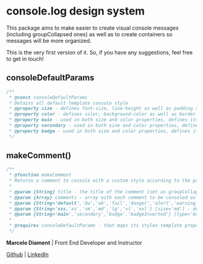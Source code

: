 # console.log design system

This package aims to make easier to create visual console messages (including groupCollapsed ones) as well as to create containers so messages will be more organized.

This is the very first version of it. So, if you have any suggestions, feel free to get in touch!

## consoleDefaultParams

``` js
/**
 * @const consoleDefaultParams
 * Detains all default template console style
 * @property size - defines font-size, line-height as well as padding and margin according to its arguments passed (size and 'scenery')
 * @property color - defines color, background-color as well as border style, according to its arguments ('status' and 'scenery')
 * @property main - used in both size and color properties, defines its status as main
 * @property secondary - used in both size and color properties, defines its status as secondary
 * @property badge - used in both size and color properties, defines its status as badge
 */
```

## makeComment()

``` js
/**
 * @function makeComment
 * Returns a comment to console with a custom style according to the passed arguments
 * 
 * @param {String} title - the title of the comment (set as groupCollapsed as default)
 * @param {Array} comments - array with each comment to be consoled as a string element
 * @param {String='default','bw','wb','fail','danger','alert','warning','info','success','successfull','important'} [status='defaul'] - status to be used to define its style (default|bw|wb|fail|danger|alert|warning|info|success|successfull|important)
 * @param {String='xxs,'xs','sm','md','lg','xl','xxl'} [size='md'] - defines font properties (xxs|xs|sm|md|lg|xl|xxl)
 * @param {String='main','secondary','badge','badgeInverted'} [type='main'] - defines wich style to be applied (main|secondary|badge|badgeInverted)
 * 
 * @requires consoleDefaultParams - that maps its styles template properties
 */
```

**Marcelo Diament** | Front End Developer and Instructor

[Github][Github] | [LinkedIn][LinkedIn]

[//]: # 

[Github]: <https://github.com/Marcelo-Diament>
[LinkedIn]: <https://linkedin.com/in/marcelodiament>
